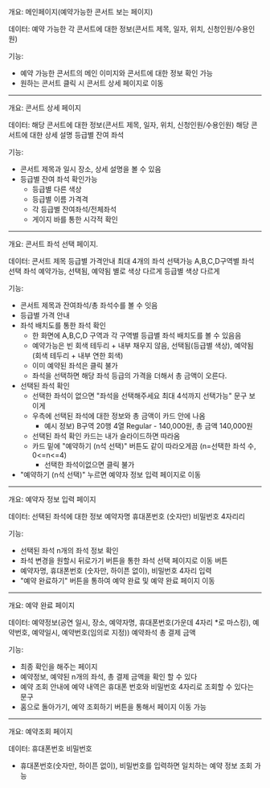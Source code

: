 개요: 메인페이지(예약가능한 콘서트 보는 페이지)

데이터:
예약 가능한 각 콘서트에 대한 정보(콘서트 제목, 일자, 위치, 신청인원/수용인원)

기능:
- 예약 가능한 콘서트의 메인 이미지와 콘서트에 대한 정보 확인 가능
- 원하는 콘서트 클릭 시 콘서트 상세 페이지로 이동

---
개요: 콘서트 상세 페이지

데이터:
해당 콘서트에 대한 정보(콘서트 제목, 일자, 위치, 신청인원/수용인원)
해당 콘서트에 대한 상세 설명
등급별 잔여 좌석


기능:
- 콘서트 제목과 일시 장소, 상세 설명을 볼 수 있음
- 등급별 잔여 좌석 확인가능
    - 등급별 다른 색상
    - 등급별 이름 가격격
    - 각 등급별 잔여좌석/전체좌석 
    - 게이지 바를 통한 시각적 확인


---
개요:
콘서트 좌석 선택 페이지.

데이터:
콘서트 제목
등급별 가격안내
최대 4개의 좌석 선택가능
A,B,C,D구역별 좌석 선택
좌석 예약가능, 선택됨, 예약됨 별로 색상 다르게
등급별 색상 다르게


기능:
- 콘서트 제목과 잔여좌석/총 좌석수를 볼 수 잇음
- 등급별 가격 안내 
- 좌석 배치도를 통한 좌석 확인
    - 한 화면에 A,B,C,D 구역과 각 구역별 등급별 좌석 배치도를 볼 수 있음음
    - 예약가능은 빈 회색 테두리 + 내부 채우지 않음, 선택됨(등급별 색상), 예약됨(회색 테두리 + 내부 연한 회색)
    - 이미 예약된 좌석은 클릭 불가
    - 좌석을 선택하면 해당 좌석 등급의 가격을 더해서 총 금액이 오른다.
- 선택된 좌석 확인
    - 선택한 좌석이 없으면 "좌석을 선택해주세요 최대 4석까지 선택가능" 문구 보이게
    - 우측에 선택된 좌석에 대한 정보와 총 금액이 카드 안에 나옴
        - 예시 정보) B구역 20행 4열 Regular - 140,000원, 총 금액 140,000원
    - 선택된 좌석 확인 카드는 내가 슬라이드하면 따라옴
    - 카드 밑에 "예약하기 (n석 선택)" 버튼도 같이 따라오게끔 (n=선택한 좌석 수, 0<=n<=4)
        - 선택한 좌석이없으면 클릭 불가
- "예약하기 (n석 선택)" 누르면 예약자 정보 입력 페이지로 이동

---
개요: 예약자 정보 입력 페이지


데이터:
선택된 좌석에 대한 정보
예약자명
휴대폰번호 (숫자만)
비밀번호 4자리리


기능:
- 선택된 좌석 n개의 좌석 정보 확인
- 좌석 변경을 원할시 뒤로가기 버튼을 통한 좌석 선택 페이지로 이동 버튼
- 예약자명, 휴대폰번호 (숫자만, 하이픈 없이), 비밀번호 4자리 입력
- "예약 완료하기" 버튼을 통하여 예약 완료 및 예약 완료 페이지 이동


---
개요: 예약 완료 페이지

데이터:
예약정보(공연 일시, 장소, 예약자명, 휴대폰번호(가운데 4자리 *로 마스킹), 예약번호, 예약일시, 예약번호(임의로 지정))
예약좌석
총 결제 금액

기능:
- 최종 확인을 해주는 페이지
- 예약정보, 예약된 n개의 좌석, 총 결제 금액을 확인 할 수 있다
- 예약 조회 안내에 예약 내역은 휴대폰 번호와 비밀번호 4자리로 조회할 수 있다는 문구
- 홈으로 돌아가기, 예약 조회하기 버튼을 통해서 페이지 이동 가능

---
개요: 예약조회 페이지

데이터:
휴대폰번호
비밀번호

- 휴대폰번호(숫자만, 하이픈 없이), 비밀번호를 입력하면 일치하는 예약 정보 조회 가능
